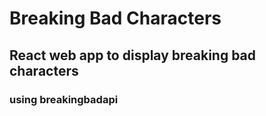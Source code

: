 # Breaking Bad Characters
## React web app to display breaking bad characters 
### using breakingbadapi
